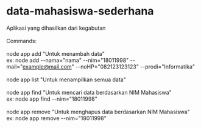 # data-mahasiswa-sederhana</br>
Aplikasi yang dihasilkan dari kegabutan</br>
</br>
Commands:</br>
</br>
node app add     "Untuk menambah data"</br>
ex: node add --nama="nama" --nim="18011998" --mail="example@mail.com" --noHP="082123123123" --prodi="Informatika"</br>
 </br>
node app list    "Untuk menampilkan semua data"</br>
 </br>
node app find    "Untuk mencari data berdasarkan NIM Mahasiswa"</br>
ex: node app find --nim="18011998"</br>
 </br>
node app remove  "Untuk menghapus data berdasarkan NIM Mahasiswa"</br>
ex: node app remove --nim="18011998" 
